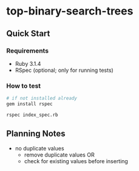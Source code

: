 # top-binary-search-trees

## Quick Start

### Requirements

- Ruby 3.1.4
- RSpec (optional; only for running tests)

### How to test

```bash
# if not installed already
gem install rspec

rspec index_spec.rb
```

## Planning Notes

- no duplicate values
  - remove duplicate values OR
  - check for existing values before inserting
